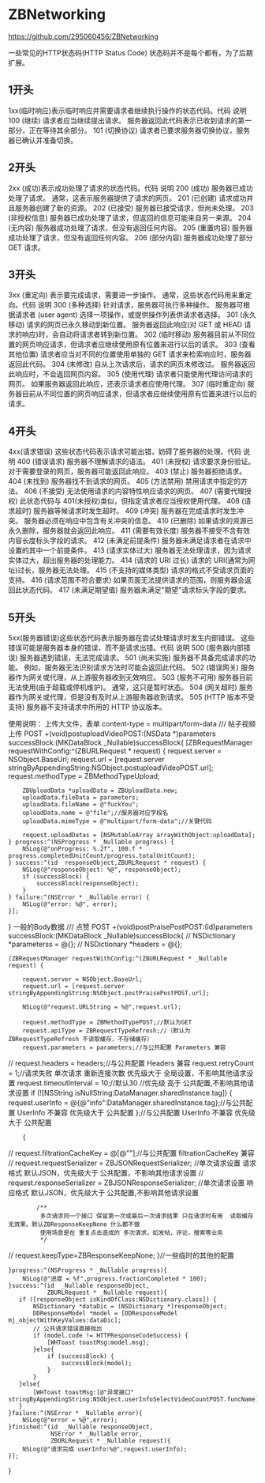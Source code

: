 #  ZBNetworking
https://github.com/295060456/ZBNetworking

一些常见的HTTP状态码(HTTP Status Code) 状态码并不是每个都有，为了后期扩展。
##  1开头
1xx(临时响应)表示临时响应并需要请求者继续执行操作的状态代码。代码 说明
100 (继续) 请求者应当继续提出请求。 服务器返回此代码表示已收到请求的第一部分，正在等待其余部分。
101 (切换协议) 请求者已要求服务器切换协议，服务器已确认并准备切换。
##  2开头
2xx (成功)表示成功处理了请求的状态代码。代码 说明
200 (成功) 服务器已成功处理了请求。 通常，这表示服务器提供了请求的网页。
201 (已创建) 请求成功并且服务器创建了新的资源。
202 (已接受) 服务器已接受请求，但尚未处理。
203 (非授权信息) 服务器已成功处理了请求，但返回的信息可能来自另一来源。
204 (无内容) 服务器成功处理了请求，但没有返回任何内容。
205 (重置内容) 服务器成功处理了请求，但没有返回任何内容。
206 (部分内容) 服务器成功处理了部分 GET 请求。
##  3开头
3xx (重定向) 表示要完成请求，需要进一步操作。 通常，这些状态代码用来重定向。代码 说明
300 (多种选择) 针对请求，服务器可执行多种操作。 服务器可根据请求者 (user agent) 选择一项操作，或提供操作列表供请求者选择。
301 (永久移动) 请求的网页已永久移动到新位置。 服务器返回此响应(对 GET 或 HEAD 请求的响应)时，会自动将请求者转到新位置。
302 (临时移动) 服务器目前从不同位置的网页响应请求，但请求者应继续使用原有位置来进行以后的请求。
303 (查看其他位置) 请求者应当对不同的位置使用单独的 GET 请求来检索响应时，服务器返回此代码。
304 (未修改) 自从上次请求后，请求的网页未修改过。 服务器返回此响应时，不会返回网页内容。
305 (使用代理) 请求者只能使用代理访问请求的网页。 如果服务器返回此响应，还表示请求者应使用代理。
307 (临时重定向) 服务器目前从不同位置的网页响应请求，但请求者应继续使用原有位置来进行以后的请求。
##  4开头
4xx(请求错误) 这些状态代码表示请求可能出错，妨碍了服务器的处理。代码 说明
400 (错误请求) 服务器不理解请求的语法。
401 (未授权) 请求要求身份验证。 对于需要登录的网页，服务器可能返回此响应。
403 (禁止) 服务器拒绝请求。
404 (未找到) 服务器找不到请求的网页。
405 (方法禁用) 禁用请求中指定的方法。
406 (不接受) 无法使用请求的内容特性响应请求的网页。
407 (需要代理授权) 此状态代码与 401(未授权)类似，但指定请求者应当授权使用代理。
408 (请求超时) 服务器等候请求时发生超时。
409 (冲突) 服务器在完成请求时发生冲突。 服务器必须在响应中包含有关冲突的信息。
410 (已删除) 如果请求的资源已永久删除，服务器就会返回此响应。
411 (需要有效长度) 服务器不接受不含有效内容长度标头字段的请求。
412 (未满足前提条件) 服务器未满足请求者在请求中设置的其中一个前提条件。
413 (请求实体过大) 服务器无法处理请求，因为请求实体过大，超出服务器的处理能力。
414 (请求的 URI 过长) 请求的 URI(通常为网址)过长，服务器无法处理。
415 (不支持的媒体类型) 请求的格式不受请求页面的支持。
416 (请求范围不符合要求) 如果页面无法提供请求的范围，则服务器会返回此状态代码。
417 (未满足期望值) 服务器未满足"期望"请求标头字段的要求。
##  5开头
5xx(服务器错误)这些状态代码表示服务器在尝试处理请求时发生内部错误。 这些错误可能是服务器本身的错误，而不是请求出错。代码 说明
500 (服务器内部错误) 服务器遇到错误，无法完成请求。
501 (尚未实施) 服务器不具备完成请求的功能。 例如，服务器无法识别请求方法时可能会返回此代码。
502 (错误网关) 服务器作为网关或代理，从上游服务器收到无效响应。
503 (服务不可用) 服务器目前无法使用(由于超载或停机维护)。 通常，这只是暂时状态。
504 (网关超时) 服务器作为网关或代理，但是没有及时从上游服务器收到请求。
505 (HTTP 版本不受支持) 服务器不支持请求中所用的 HTTP 协议版本。

使用说明：
上传大文件，表单 content-type = multipart/form-data
/// 帖子视频上传 POST
+(void)postuploadVideoPOST:(NSData *)parameters
              successBlock:(MKDataBlock _Nullable)successBlock{
    [ZBRequestManager requestWithConfig:^(ZBURLRequest * request) {
        request.server = NSObject.BaseUrl;
        request.url = [request.server stringByAppendingString:NSObject.postuploadVideoPOST.url];
        request.methodType = ZBMethodTypeUpload;
        
        ZBUploadData *uploadData = ZBUploadData.new;
        uploadData.fileData = parameters;
        uploadData.fileName = @"fuckYou";
        uploadData.name = @"file";//服务器对应字段名
        uploadData.mimeType = @"multipart/form-data";//关键代码

        request.uploadDatas = [NSMutableArray arrayWithObject:uploadData];
    } progress:^(NSProgress * _Nullable progress) {
        NSLog(@"onProgress: %.2f", 100.f * progress.completedUnitCount/progress.totalUnitCount);
    } success:^(id  responseObject,ZBURLRequest * request) {
        NSLog(@"responseObject: %@", responseObject);
        if (successBlock) {
            successBlock(responseObject);
        }
    } failure:^(NSError * _Nullable error) {
        NSLog(@"error: %@", error);
    }];
}
一般的Body数据
/// 点赞 POST
+(void)postPraisePostPOST:(id)parameters
             successBlock:(MKDataBlock _Nullable)successBlock{
//    NSDictionary *parameterss = @{};
//    NSDictionary *headers = @{};
    
    [ZBRequestManager requestWithConfig:^(ZBURLRequest * _Nullable request) {

        request.server = NSObject.BaseUrl;
        request.url = [request.server stringByAppendingString:NSObject.postPraisePostPOST.url];
        
        NSLog(@"request.URLString = %@",request.url);
        
        request.methodType = ZBMethodTypePOST;//默认为GET
        request.apiType = ZBRequestTypeRefresh;//（默认为ZBRequestTypeRefresh 不读取缓存，不存储缓存）
        request.parameters = parameters;//与公共配置 Parameters 兼容
//        request.headers = headers;//与公共配置 Headers 兼容
        request.retryCount = 1;//请求失败 单次请求 重新连接次数 优先级大于 全局设置，不影响其他请求设置
        request.timeoutInterval = 10;//默认30 //优先级 高于 公共配置,不影响其他请求设置
        if (![NSString isNullString:DataManager.sharedInstance.tag]) {
            request.userInfo = @{@"info":DataManager.sharedInstance.tag};//与公共配置 UserInfo 不兼容 优先级大于 公共配置
        };//与公共配置 UserInfo 不兼容 优先级大于 公共配置
        
        {
//            request.filtrationCacheKey = @[@""];//与公共配置 filtrationCacheKey 兼容
//            request.requestSerializer = ZBJSONRequestSerializer; //单次请求设置 请求格式 默认JSON，优先级大于 公共配置，不影响其他请求设置
//            request.responseSerializer = ZBJSONResponseSerializer; //单次请求设置 响应格式 默认JSON，优先级大于 公共配置,不影响其他请求设置
           
            /**
             多次请求同一个接口 保留第一次或最后一次请求结果 只在请求时有用  读取缓存无效果。默认ZBResponseKeepNone 什么都不做
             使用场景是在 重复点击造成的 多次请求，如发帖，评论，搜索等业务
             */
//            request.keepType=ZBResponseKeepNone;
        }//一些临时的其他的配置
        
    }progress:^(NSProgress * _Nullable progress){
        NSLog(@"进度 = %f",progress.fractionCompleted * 100);
    }success:^(id  _Nullable responseObject,
               ZBURLRequest * _Nullable request){
       if ([responseObject isKindOfClass:NSDictionary.class]) {
           NSDictionary *dataDic = (NSDictionary *)responseObject;
           DDResponseModel *model = [DDResponseModel mj_objectWithKeyValues:dataDic];
           // 公共请求错误直接抛出
           if (model.code != HTTPResponseCodeSuccess) {
               [WHToast toastMsg:model.msg];
           }else{
               if (successBlock) {
                   successBlock(model);
               }
           }
       }else{
           [WHToast toastMsg:[@"异常接口" stringByAppendingString:NSObject.userInfoSelectVideoCountPOST.funcName]];
       }
    }failure:^(NSError * _Nullable error){
        NSLog(@"error = %@",error);
    }finished:^(id  _Nullable responseObject,
                NSError * _Nullable error,
                ZBURLRequest * _Nullable request){
        NSLog(@"请求完成 userInfo:%@",request.userInfo);
    }];
}

